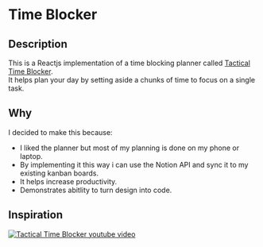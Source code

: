 # Time Blocker

## Description

This is a Reactjs implementation of a time blocking planner called [Tactical Time Blocker](https://jessej.gumroad.com/l/timeblocker).\
It helps plan your day by setting aside a chunks of time to focus on a single task.

## Why

I decided to make this because:
* I liked the planner but most of my planning is done on my phone or laptop.
* By implementing it this way i can use the Notion API and sync it to my existing kanban boards.
* It helps increase productivity.
* Demonstrates abitlity to turn design into code.

##

## Inspiration

[![Tactical Time Blocker youtube video](http://img.youtube.com/vi/grDqYHa6eUk/0.jpg)](https://youtu.be/grDqYHa6eUk)

